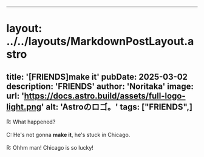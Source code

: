
---
# layout: ../../layouts/MarkdownPostLayout.astro
title: '[FRIENDS]make it'
pubDate: 2025-03-02
description: 'FRIENDS'
author: 'Noritaka'
image:
    url: 'https://docs.astro.build/assets/full-logo-light.png'
    alt: 'Astroのロゴ。'
tags: ["FRIENDS",]
---

R: What happened?<br>
<br>
C: He's not gonna **make it**, he's stuck in Chicago. <br>
<br>
R: Ohhm man! Chicago is so lucky!<br>
<br>
